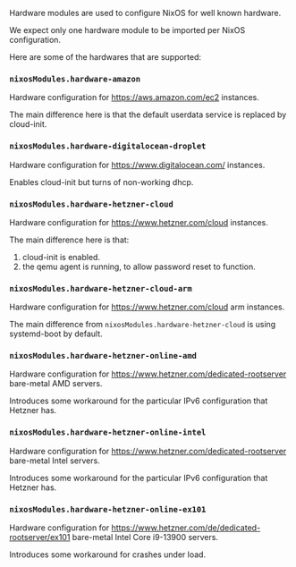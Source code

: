 Hardware modules are used to configure NixOS for well known hardware.

We expect only one hardware module to be imported per NixOS configuration.

Here are some of the hardwares that are supported:

### `nixosModules.hardware-amazon`

Hardware configuration for <https://aws.amazon.com/ec2> instances.

The main difference here is that the default userdata service is replaced by cloud-init.

### `nixosModules.hardware-digitalocean-droplet`

Hardware configuration for <https://www.digitalocean.com/> instances.

Enables cloud-init but turns of non-working dhcp.

### `nixosModules.hardware-hetzner-cloud`

Hardware configuration for <https://www.hetzner.com/cloud> instances.

The main difference here is that:
1. cloud-init is enabled.
2. the qemu agent is running, to allow password reset to function.

### `nixosModules.hardware-hetzner-cloud-arm`

Hardware configuration for <https://www.hetzner.com/cloud> arm instances.

The main difference from `nixosModules.hardware-hetzner-cloud` is using systemd-boot by default.

### `nixosModules.hardware-hetzner-online-amd`

Hardware configuration for <https://www.hetzner.com/dedicated-rootserver> bare-metal AMD servers.

Introduces some workaround for the particular IPv6 configuration that Hetzner has.

### `nixosModules.hardware-hetzner-online-intel`

Hardware configuration for <https://www.hetzner.com/dedicated-rootserver> bare-metal Intel servers.

Introduces some workaround for the particular IPv6 configuration that Hetzner has.

### `nixosModules.hardware-hetzner-online-ex101`

Hardware configuration for <https://www.hetzner.com/de/dedicated-rootserver/ex101> bare-metal Intel Core i9-13900 servers.

Introduces some workaround for crashes under load.
